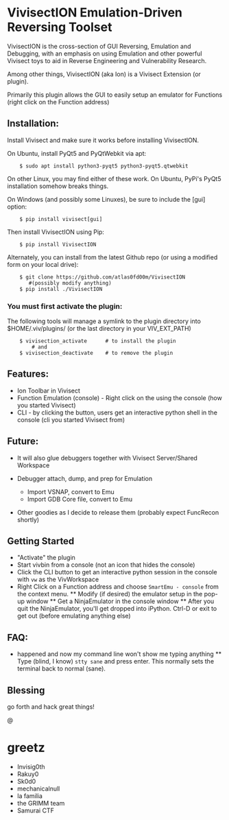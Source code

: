 # VivisectION Emulation-Driven Reversing Toolset

VivisectION is the cross-section of GUI Reversing, Emulation and Debugging, with an emphasis on using Emulation and other powerful Vivisect toys to aid in Reverse Engineering and Vulnerability Research.

Among other things, VivisectION (aka Ion) is a Vivisect Extension (or plugin).

Primarily this plugin allows the GUI to easily setup an emulator for Functions (right click on the Function address)


## Installation:

Install Vivisect and make sure it works before installing VivisectION.  

On Ubuntu, install PyQt5 and PyQtWebkit via apt:
```
    $ sudo apt install python3-pyqt5 python3-pyqt5.qtwebkit
```

On other Linux, you may find either of these work.  On Ubuntu, PyPi's PyQt5 installation somehow breaks things.

On Windows (and possibly some Linuxes), be sure to include the [gui] option:
```
    $ pip install vivisect[gui]
```


Then install VivisectION using Pip:
```
    $ pip install VivisectION
```

Alternately, you can install from the latest Github repo (or using a modified form on your local drive):
```
    $ git clone https://github.com/atlas0fd00m/VivisectION
       #(possibly modify anything)
    $ pip install ./VivisectION
```


### You must first activate the plugin:
The following tools will manage a symlink to the plugin directory into $HOME/.viv/plugins/ (or the last directory in your VIV_EXT_PATH)
```
    $ vivisection_activate      # to install the plugin
        # and 
    $ vivisection_deactivate    # to remove the plugin
```

## Features:
* Ion Toolbar in Vivisect
* Function Emulation (console) - Right click on the using the console (how you started Vivisect)
* CLI - by clicking the button, users get an interactive python shell in the console (cli you started Vivisect from)


## Future:
* It will also glue debuggers together with Vivisect Server/Shared Workspace

* Debugger attach, dump, and prep for Emulation
    * Import VSNAP, convert to Emu
    * Import GDB Core file, convert to Emu

* Other goodies as I decide to release them (probably expect FuncRecon shortly)

## Getting Started

* "Activate" the plugin
* Start vivbin from a console (not an icon that hides the console)
* Click the CLI button to get an interactive python session in the console with `vw` as the VivWorkspace
* Right Click on a Function address and choose `SmartEmu - console` from the context menu.
** Modify (if desired) the emulator setup in the pop-up window
** Get a NinjaEmulator in the console window
** After you quit the NinjaEmulator, you'll get dropped into iPython.  Ctrl-D or exit to get out (before emulating anything else)


## FAQ:
* <xyz> happened and now my command line won't show me typing anything
** Type (blind, I know)  `stty sane` and press enter.  This normally sets the terminal back to normal (sane).


## Blessing

go forth and hack great things!

@

# greetz

* Invisig0th
* Rakuy0
* Sk0d0
* mechanicalnull
* la familia
* the GRIMM team
* Samurai CTF

